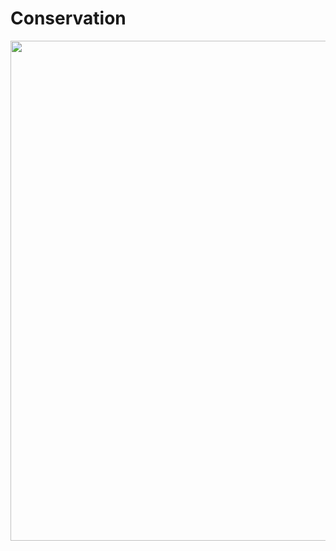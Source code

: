 # Conservation


<img src="https://jaredjbeck.github.io/images/IMG_6664.jpg" width="800" align="center"> 
